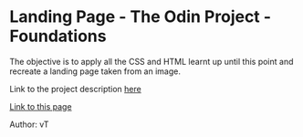 # Landing Page - The Odin Project - Foundations
The objective is to apply all the CSS and HTML learnt up until this point and recreate a landing page taken from an image.

Link to the project description [here](https://www.theodinproject.com/paths/foundations/courses/foundations/lessons/landing-page)

[Link to this page](https://ng9891.github.io/my-odin-project/foundation/landing_page/)

Author: vT
